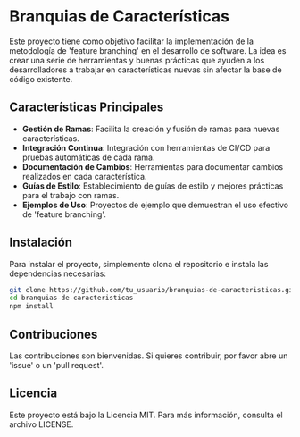 # Branquias de Características

Este proyecto tiene como objetivo facilitar la implementación de la metodología de 'feature branching' en el desarrollo de software. La idea es crear una serie de herramientas y buenas prácticas que ayuden a los desarrolladores a trabajar en características nuevas sin afectar la base de código existente.

## Características Principales
- **Gestión de Ramas**: Facilita la creación y fusión de ramas para nuevas características.
- **Integración Continua**: Integración con herramientas de CI/CD para pruebas automáticas de cada rama.
- **Documentación de Cambios**: Herramientas para documentar cambios realizados en cada característica.
- **Guías de Estilo**: Establecimiento de guías de estilo y mejores prácticas para el trabajo con ramas.
- **Ejemplos de Uso**: Proyectos de ejemplo que demuestran el uso efectivo de 'feature branching'.

## Instalación
Para instalar el proyecto, simplemente clona el repositorio e instala las dependencias necesarias:

```bash
git clone https://github.com/tu_usuario/branquias-de-caracteristicas.git
cd branquias-de-caracteristicas
npm install
```

## Contribuciones
Las contribuciones son bienvenidas. Si quieres contribuir, por favor abre un 'issue' o un 'pull request'.

## Licencia
Este proyecto está bajo la Licencia MIT. Para más información, consulta el archivo LICENSE.
